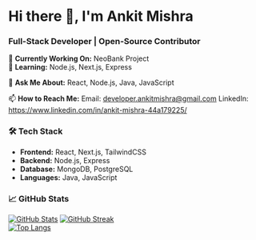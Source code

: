 # Hi there 👋, I'm Ankit Mishra  

### Full-Stack Developer | Open-Source Contributor  

🔭 **Currently Working On:** NeoBank Project  
🌱 **Learning:** Node.js, Next.js, Express

💬 **Ask Me About:** React, Node.js, Java, JavaScript

📫 **How to Reach Me:** Email: developer.ankitmishra@gmail.com
                        LinkedIn: https://www.linkedin.com/in/ankit-mishra-44a179225/

### 🛠️ Tech Stack  
- **Frontend:** React, Next.js, TailwindCSS  
- **Backend:** Node.js, Express  
- **Database:** MongoDB, PostgreSQL  
- **Languages:** Java, JavaScript

### 📈 GitHub Stats  
[![GitHub Stats](https://github-readme-stats.vercel.app/api?username=dev-ankit-mishra&show_icons=true&theme=radical)](https://github.com/dev-ankit-mishra)
[![GitHub Streak](https://streak-stats.demolab.com?user=dev-ankit-mishra&theme=dark)](https://git.io/streak-stats)  
[![Top Langs](https://github-readme-stats.vercel.app/api/top-langs/?username=dev-ankit-mishra&layout=compact)](https://github.com/dev-ankit-mishra)  

  
